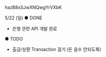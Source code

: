 hazB8xSJwXNQwgYrVXbK

5/22 (일)
● DONE
- 은행 관련 API 개발 완료

● TODO
- 출금/상환 Transaction 걸기 (돈 음수 안되도록)

